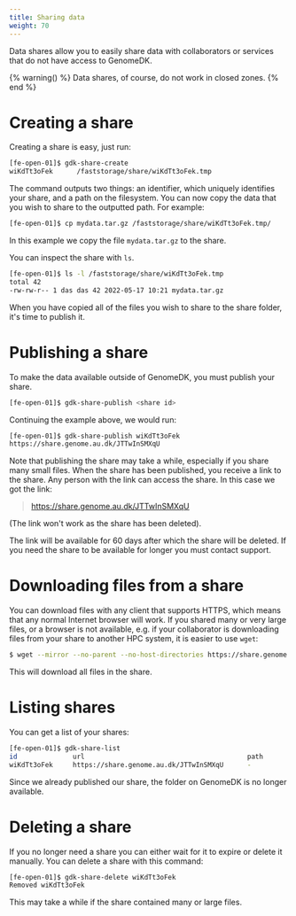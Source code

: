 ```yaml
---
title: Sharing data
weight: 70
---
```


Data shares allow you to easily share data with collaborators or services that
do not have access to GenomeDK.

{% warning() %}
Data shares, of course, do not work in closed zones.
{% end %}

# Creating a share

Creating a share is easy, just run:

```bash
[fe-open-01]$ gdk-share-create
wiKdTt3oFek      /faststorage/share/wiKdTt3oFek.tmp
```

The command outputs two things: an identifier, which uniquely identifies
your share, and a path on the filesystem. You can now copy the data that
you wish to share to the outputted path. For example:

```bash
[fe-open-01]$ cp mydata.tar.gz /faststorage/share/wiKdTt3oFek.tmp/
```

In this example we copy the file `mydata.tar.gz` to the share.

You can inspect the share with `ls`.

```bash
[fe-open-01]$ ls -l /faststorage/share/wiKdTt3oFek.tmp
total 42
-rw-rw-r-- 1 das das 42 2022-05-17 10:21 mydata.tar.gz
```

When you have copied all of the files you wish to share to the share
folder, it's time to publish it.

# Publishing a share

To make the data available outside of GenomeDK, you must publish your
share.

```bash
[fe-open-01]$ gdk-share-publish <share id>
```

Continuing the example above, we would run:

```bash
[fe-open-01]$ gdk-share-publish wiKdTt3oFek
https://share.genome.au.dk/JTTwInSMXqU
```

Note that publishing the share may take a while, especially if you share
many small files. When the share has been published, you receive a link
to the share. Any person with the link can access the share. In this
case we got the link:

> <https://share.genome.au.dk/JTTwInSMXqU>

(The link won't work as the share has been deleted).

The link will be available for 60 days after which the share will be
deleted. If you need the share to be available for longer you must
contact support.

# Downloading files from a share

You can download files with any client that supports HTTPS, which means
that any normal Internet browser will work. If you shared many or very
large files, or a browser is not available, e.g. if your collaborator is
downloading files from your share to another HPC system, it is easier to
use `wget`:

```bash
$ wget --mirror --no-parent --no-host-directories https://share.genome.au.dk/JTTwInSMXqU
```

This will download all files in the share.

# Listing shares

You can get a list of your shares:

```bash
[fe-open-01]$ gdk-share-list
id              url                                         path                                state           expires
wiKdTt3oFek     https://share.genome.au.dk/JTTwInSMXqU      -                                   published       2022-07-16
```

Since we already published our share, the folder on GenomeDK is no
longer available.

# Deleting a share

If you no longer need a share you can either wait for it to expire or
delete it manually. You can delete a share with this command:

```bash
[fe-open-01]$ gdk-share-delete wiKdTt3oFek
Removed wiKdTt3oFek
```

This may take a while if the share contained many or large files.
